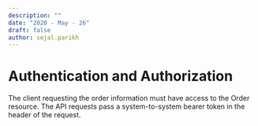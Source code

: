 ```yaml
---
description: ""
date: "2020 - May - 26"
draft: false
author: sejal.parikh
---
```


# Authentication and Authorization

The client requesting the order information must have access to the Order resource. The API requests pass a system-to-system bearer token in the header of the request.
